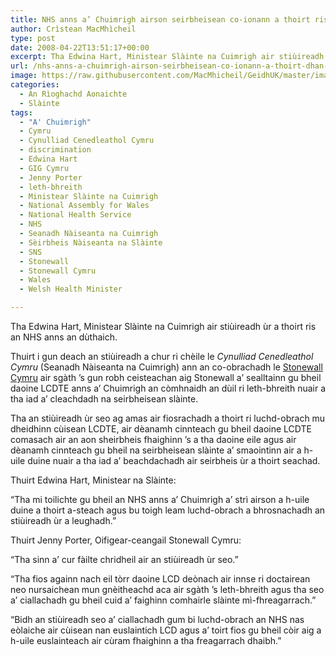 ```yaml
---
title: NHS anns a’ Chuimrigh airson seirbheisean co-ionann a thoirt ris a’ choimhearsnachd LCDTE
author: Crìstean MacMhìcheil
type: post
date: 2008-04-22T13:51:17+00:00
excerpt: Tha Edwina Hart, Ministear Slàinte na Cuimrigh air stiùireadh ùr a thoirt ris an NHS anns an dùthaich.
url: /nhs-anns-a-chuimrigh-airson-seirbheisean-co-ionann-a-thoirt-dhan-a-choimhearsnachd-lcdte/
image: https://raw.githubusercontent.com/MacMhicheil/GeidhUK/master/images/.jpg
categories:
  - An Rìoghachd Aonaichte
  - Slàinte
tags:
  - "A' Chuimrigh"
  - Cymru
  - Cynulliad Cenedleathol Cymru
  - discrimination
  - Edwina Hart
  - GIG Cymru
  - Jenny Porter
  - leth-bhreith
  - Ministear Slàinte na Cuimrigh
  - National Assembly for Wales
  - National Health Service
  - NHS
  - Seanadh Nàiseanta na Cuimrigh
  - Sèirbheis Nàiseanta na Slàinte
  - SNS
  - Stonewall
  - Stonewall Cymru
  - Wales
  - Welsh Health Minister

---
```

Tha Edwina Hart, Ministear Slàinte na Cuimrigh air stiùireadh ùr a thoirt ris an NHS anns an dùthaich.

Thuirt i gun deach an stiùireadh a chur ri chèile le _Cynulliad Cenedleathol Cymru_ (Seanadh Nàiseanta na Cuimrigh) ann an co-obrachadh le [Stonewall Cymru][1] air sgàth &#8217;s gun robh ceisteachan aig Stonewall a&#8217; sealltainn gu bheil daoine LCDTE anns a&#8217; Chuimrigh an còmhnaidh an dùil ri leth-bhreith nuair a tha iad a&#8217; cleachdadh na seirbheisean slàinte.

Tha an stiùireadh ùr seo ag amas air fiosrachadh a thoirt ri luchd-obrach mu dheidhinn cùisean LCDTE, air dèanamh cinnteach gu bheil daoine LCDTE comasach air an aon sheirbheis fhaighinn &#8217;s a tha daoine eile agus air dèanamh cinnteach gu bheil na seirbheisean slàinte a&#8217; smaointinn air a h-uile duine nuair a tha iad a&#8217; beachdachadh air seirbheis ùr a thoirt seachad.

Thuirt Edwina Hart, Ministear na Slàinte:

&#8220;Tha mi toilichte gu bheil an NHS anns a&#8217; Chuimrigh a&#8217; strì airson a h-uile duine a thoirt a-steach agus bu toigh leam luchd-obrach a bhrosnachadh an stiùireadh ùr a leughadh.&#8221;

Thuirt Jenny Porter, Oifigear-ceangail Stonewall Cymru:

&#8220;Tha sinn a&#8217; cur fàilte chridheil air an stiùireadh ùr seo.&#8221;

&#8220;Tha fios againn nach eil tòrr daoine LCD deònach air innse ri doctairean neo nursaichean mun gnèitheachd aca air sgàth &#8217;s leth-bhreith agus tha seo a&#8217; ciallachadh gu bheil cuid a&#8217; faighinn comhairle slàinte mì-fhreagarrach.&#8221;

&#8220;Bidh an stiùireadh seo a&#8217; ciallachadh gum bi luchd-obrach an NHS nas eòlaiche air cùisean nan euslaintich LCD agus a&#8217; toirt fios gu bheil còir aig a h-uile euslainteach air cùram fhaighinn a tha freagarrach dhaibh.&#8221;

 [1]: http://www.stonewallcymru.org.uk/ "Làrach-lìn Stonewall Cymru"
